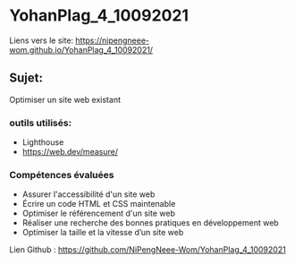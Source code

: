 # YohanPlag_4_10092021

Liens vers le site: https://nipengneee-wom.github.io/YohanPlag_4_10092021/

## Sujet:

Optimiser un site web existant

### outils utilisés:

- Lighthouse
- https://web.dev/measure/

### Compétences évaluées

- Assurer l'accessibilité d'un site web
- Écrire un code HTML et CSS maintenable
- Optimiser le référencement d'un site web
- Réaliser une recherche des bonnes pratiques en développement web
- Optimiser la taille et la vitesse d’un site web

Lien Github : https://github.com/NiPengNeee-Wom/YohanPlag_4_10092021